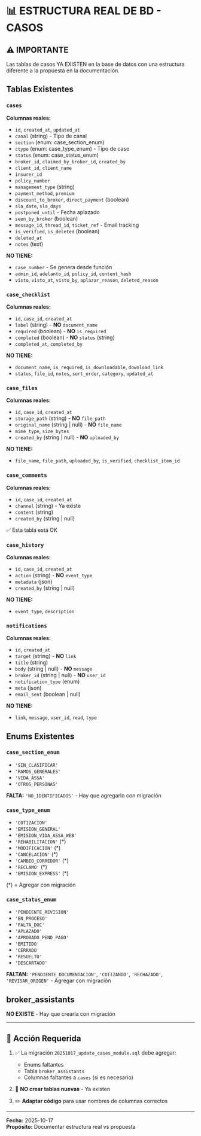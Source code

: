 # 📊 ESTRUCTURA REAL DE BD - CASOS

## ⚠️ IMPORTANTE

Las tablas de casos YA EXISTEN en la base de datos con una estructura diferente a la propuesta en la documentación.

## Tablas Existentes

### `cases`
**Columnas reales:**
- `id`, `created_at`, `updated_at`
- `canal` (string) - Tipo de canal
- `section` (enum: case_section_enum)
- `ctype` (enum: case_type_enum) - Tipo de caso
- `status` (enum: case_status_enum)
- `broker_id`, `claimed_by_broker_id`, `created_by`
- `client_id`, `client_name`
- `insurer_id`
- `policy_number`
- `management_type` (string)
- `payment_method`, `premium`
- `discount_to_broker`, `direct_payment` (boolean)
- `sla_date`, `sla_days`
- `postponed_until` - Fecha aplazado
- `seen_by_broker` (boolean)
- `message_id`, `thread_id`, `ticket_ref` - Email tracking
- `is_verified`, `is_deleted` (boolean)
- `deleted_at`
- `notes` (text)

**NO TIENE:**
- `case_number` - Se genera desde función
- `admin_id`, `adelanto_id`, `policy_id`, `content_hash`
- `visto`, `visto_at`, `visto_by`, `aplazar_reason`, `deleted_reason`

### `case_checklist`
**Columnas reales:**
- `id`, `case_id`, `created_at`
- `label` (string) - **NO** `document_name`
- `required` (boolean) - **NO** `is_required`
- `completed` (boolean) - **NO** `status` (string)
- `completed_at`, `completed_by`

**NO TIENE:**
- `document_name`, `is_required`, `is_downloadable`, `download_link`
- `status`, `file_id`, `notes`, `sort_order`, `category`, `updated_at`

### `case_files`
**Columnas reales:**
- `id`, `case_id`, `created_at`
- `storage_path` (string) - **NO** `file_path`
- `original_name` (string | null) - **NO** `file_name`
- `mime_type`, `size_bytes`
- `created_by` (string | null) - **NO** `uploaded_by`

**NO TIENE:**
- `file_name`, `file_path`, `uploaded_by`, `is_verified`, `checklist_item_id`

### `case_comments`
**Columnas reales:**
- `id`, `case_id`, `created_at`
- `channel` (string) - Ya existe
- `content` (string)
- `created_by` (string | null)

✅ Esta tabla está OK

### `case_history`
**Columnas reales:**
- `id`, `case_id`, `created_at`
- `action` (string) - **NO** `event_type`
- `metadata` (json)
- `created_by` (string | null)

**NO TIENE:**
- `event_type`, `description`

### `notifications`
**Columnas reales:**
- `id`, `created_at`
- `target` (string) - **NO** `link`
- `title` (string)
- `body` (string | null) - **NO** `message`
- `broker_id` (string | null) - **NO** `user_id`
- `notification_type` (enum)
- `meta` (json)
- `email_sent` (boolean | null)

**NO TIENE:**
- `link`, `message`, `user_id`, `read`, `type`

## Enums Existentes

### `case_section_enum`
- `'SIN_CLASIFICAR'`
- `'RAMOS_GENERALES'`
- `'VIDA_ASSA'`
- `'OTROS_PERSONAS'`

**FALTA:** `'NO_IDENTIFICADOS'` - Hay que agregarlo con migración

### `case_type_enum`
- `'COTIZACION'`
- `'EMISION_GENERAL'`
- `'EMISION_VIDA_ASSA_WEB'`
- `'REHABILITACION'` (*)
- `'MODIFICACION'` (*)
- `'CANCELACION'` (*)
- `'CAMBIO_CORREDOR'` (*)
- `'RECLAMO'` (*)
- `'EMISION_EXPRESS'` (*)

(*) = Agregar con migración

### `case_status_enum`
- `'PENDIENTE_REVISION'`
- `'EN_PROCESO'`
- `'FALTA_DOC'`
- `'APLAZADO'`
- `'APROBADO_PEND_PAGO'`
- `'EMITIDO'`
- `'CERRADO'`
- `'RESUELTO'`
- `'DESCARTADO'`

**FALTAN:** `'PENDIENTE_DOCUMENTACION'`, `'COTIZANDO'`, `'RECHAZADO'`, `'REVISAR_ORIGEN'` - Agregar con migración

## broker_assistants
**NO EXISTE** - Hay que crearla con migración

---

## 🔧 Acción Requerida

1. ✅ La migración `20251017_update_cases_module.sql` debe agregar:
   - Enums faltantes
   - Tabla `broker_assistants`
   - Columnas faltantes a `cases` (si es necesario)

2. 🔴 **NO crear tablas nuevas** - Ya existen

3. ✏️ **Adaptar código** para usar nombres de columnas correctos

---

**Fecha:** 2025-10-17  
**Propósito:** Documentar estructura real vs propuesta
